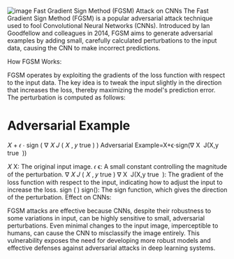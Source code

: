 ![image](https://github.com/user-attachments/assets/29e4ea21-5185-4194-b0f7-20bf21880b0d)
Fast Gradient Sign Method (FGSM) Attack on CNNs
The Fast Gradient Sign Method (FGSM) is a popular adversarial attack technique used to fool Convolutional Neural Networks (CNNs). Introduced by Ian Goodfellow and colleagues in 2014, FGSM aims to generate adversarial examples by adding small, carefully calculated perturbations to the input data, causing the CNN to make incorrect predictions.

How FGSM Works:

FGSM operates by exploiting the gradients of the loss function with respect to the input data. The key idea is to tweak the input slightly in the direction that increases the loss, thereby maximizing the model's prediction error. The perturbation is computed as follows:

Adversarial Example
=
𝑋
+
𝜖
⋅
sign
(
∇
𝑋
𝐽
(
𝑋
,
𝑦
true
)
)
Adversarial Example=X+ϵ⋅sign(∇ 
X
​
 J(X,y 
true
​
 ))

𝑋
X: The original input image.
𝜖
ϵ: A small constant controlling the magnitude of the perturbation.
∇
𝑋
𝐽
(
𝑋
,
𝑦
true
)
∇ 
X
​
 J(X,y 
true
​
 ): The gradient of the loss function with respect to the input, indicating how to adjust the input to increase the loss.
sign
(
)
sign(): The sign function, which gives the direction of the perturbation.
Effect on CNNs:

FGSM attacks are effective because CNNs, despite their robustness to some variations in input, can be highly sensitive to small, adversarial perturbations. Even minimal changes to the input image, imperceptible to humans, can cause the CNN to misclassify the image entirely. This vulnerability exposes the need for developing more robust models and effective defenses against adversarial attacks in deep learning systems.
